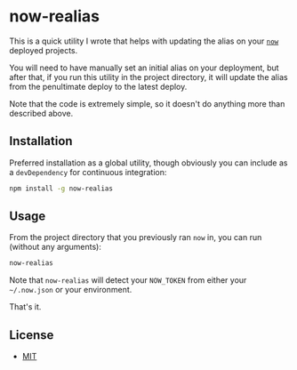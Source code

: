 # now-realias

This is a quick utility I wrote that helps with updating the alias on your [`now`](https://zeit.co/now) deployed projects.

You will need to have manually set an initial alias on your deployment, but after that, if you run this utility in the project directory, it will update the alias from the penultimate deploy to the latest deploy.

Note that the code is extremely simple, so it doesn't do anything more than described above.

## Installation

Preferred installation as a global utility, though obviously you can include as a `devDependency` for continuous integration:

```bash
npm install -g now-realias
```

## Usage

From the project directory that you previously ran `now` in, you can run (without any arguments):

```bash
now-realias
```

Note that `now-realias` will detect your `NOW_TOKEN` from either your `~/.now.json` or your environment.

That's it.

## License

- [MIT](https://rem.mit-license.org)
